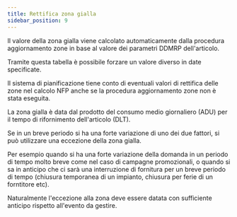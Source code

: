 ```yaml
---
title: Rettifica zona gialla
sidebar_position: 9
---
```


Il valore della zona gialla viene calcolato automaticamente dalla procedura aggiornamento zone in base al valore dei parametri DDMRP dell'articolo.

Tramite questa tabella è possibile forzare un valore diverso in date specificate.

Il sistema di pianificazione tiene conto di eventuali valori di rettifica delle zone nel calcolo NFP anche se la procedura aggiornamento zone non è stata eseguita.

La zona gialla è data dal prodotto del consumo medio giornaliero (ADU) per il tempo di rifornimento dell'articolo (DLT).

Se in un breve periodo si ha una forte variazione di uno dei due fattori, si può utilizzare una eccezione della zona gialla.

Per esempio quando si ha una forte variazione della domanda in un periodo di tempo molto breve come nel caso di campagne promozionali, o quando si sa in anticipo che ci sarà una interruzione di fornitura per un breve periodo di tempo (chiusura temporanea di un impianto, chiusura per ferie di un forntitore etc).

Naturalmente l'eccezione alla zona deve essere datata con sufficiente anticipo rispetto all'evento da gestire.